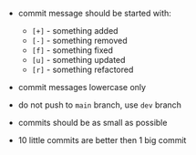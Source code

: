 - commit message should be started with:
  - `[+]` - something added
  - `[-]` - something removed
  - `[f]` - something fixed
  - `[u]` - something updated
  - `[r]` - something refactored

- commit messages lowercase only
- do not push to `main` branch, use `dev` branch
- commits should be as small as possible
- 10 little commits are better then 1 big commit

